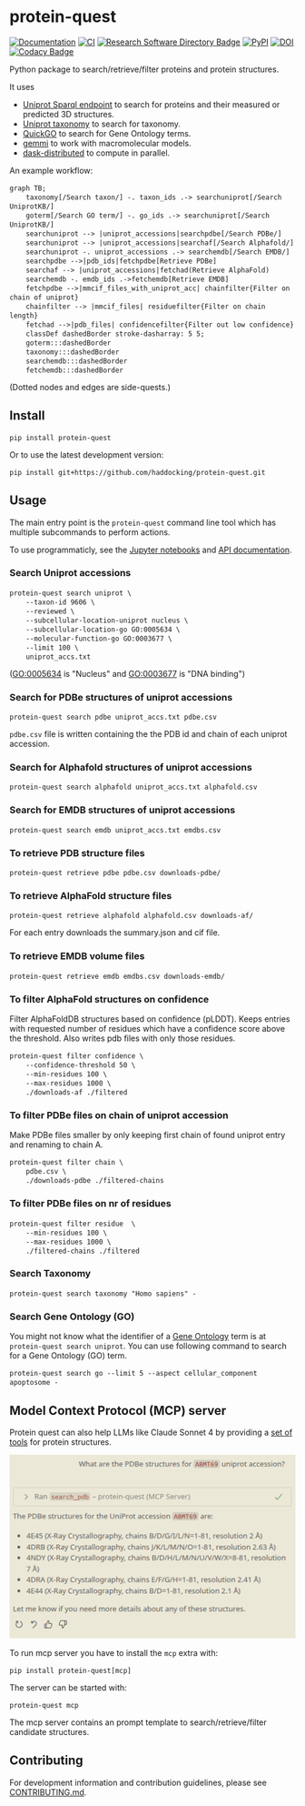 # protein-quest

[![Documentation](https://img.shields.io/badge/Documentation-bonvinlab.org-blue?style=flat-square&logo=gitbook)](https://www.bonvinlab.org/protein-quest/)
[![CI](https://github.com/haddocking/protein-quest/actions/workflows/ci.yml/badge.svg)](https://github.com/haddocking/protein-quest/actions/workflows/ci.yml)
[![Research Software Directory Badge](https://img.shields.io/badge/rsd-00a3e3.svg)](https://www.research-software.nl/software/protein-quest)
[![PyPI](https://img.shields.io/pypi/v/protein-quest)](https://pypi.org/project/protein-quest/)
[![DOI](https://zenodo.org/badge/DOI/10.5281/zenodo.16941288.svg)](https://doi.org/10.5281/zenodo.16941288)
[![Codacy Badge](https://app.codacy.com/project/badge/Coverage/7a3f3f1fe64640d583a5e50fe7ba828e)](https://app.codacy.com/gh/haddocking/protein-quest/coverage?utm_source=gh&utm_medium=referral&utm_content=&utm_campaign=Badge_coverage)

Python package to search/retrieve/filter proteins and protein structures.

It uses

- [Uniprot Sparql endpoint](https://sparql.uniprot.org/) to search for proteins and their measured or predicted 3D structures.
- [Uniprot taxonomy](https://www.uniprot.org/taxonomy?query=*) to search for taxonomy.
- [QuickGO](https://www.ebi.ac.uk/QuickGO/api/index.html) to search for Gene Ontology terms.
- [gemmi](https://project-gemmi.github.io/) to work with macromolecular models.
- [dask-distributed](https://docs.dask.org/en/latest/) to compute in parallel.

An example workflow:

```mermaid
graph TB;
    taxonomy[/Search taxon/] -. taxon_ids .-> searchuniprot[/Search UniprotKB/]
    goterm[/Search GO term/] -. go_ids .-> searchuniprot[/Search UniprotKB/]
    searchuniprot --> |uniprot_accessions|searchpdbe[/Search PDBe/]
    searchuniprot --> |uniprot_accessions|searchaf[/Search Alphafold/]
    searchuniprot -. uniprot_accessions .-> searchemdb[/Search EMDB/]
    searchpdbe -->|pdb_ids|fetchpdbe[Retrieve PDBe]
    searchaf --> |uniprot_accessions|fetchad(Retrieve AlphaFold)
    searchemdb -. emdb_ids .->fetchemdb[Retrieve EMDB]
    fetchpdbe -->|mmcif_files_with_uniprot_acc| chainfilter{Filter on chain of uniprot}
    chainfilter --> |mmcif_files| residuefilter{Filter on chain length}
    fetchad -->|pdb_files| confidencefilter{Filter out low confidence}
    classDef dashedBorder stroke-dasharray: 5 5;
    goterm:::dashedBorder
    taxonomy:::dashedBorder
    searchemdb:::dashedBorder
    fetchemdb:::dashedBorder
```

(Dotted nodes and edges are side-quests.)

## Install

```shell
pip install protein-quest
```

Or to use the latest development version:
```
pip install git+https://github.com/haddocking/protein-quest.git
```

## Usage

The main entry point is the `protein-quest` command line tool which has multiple subcommands to perform actions.

To use programmaticly, see the [Jupyter notebooks](https://www.bonvinlab.org/protein-quest/notebooks) and [API documentation](https://www.bonvinlab.org/protein-quest/autoapi/summary/).

### Search Uniprot accessions

```shell
protein-quest search uniprot \
    --taxon-id 9606 \
    --reviewed \
    --subcellular-location-uniprot nucleus \
    --subcellular-location-go GO:0005634 \
    --molecular-function-go GO:0003677 \
    --limit 100 \
    uniprot_accs.txt
```
([GO:0005634](https://www.ebi.ac.uk/QuickGO/term/GO:0005634) is "Nucleus" and [GO:0003677](https://www.ebi.ac.uk/QuickGO/term/GO:0003677) is  "DNA binding")

### Search for PDBe structures of uniprot accessions

```shell
protein-quest search pdbe uniprot_accs.txt pdbe.csv
```

`pdbe.csv` file is written containing the the PDB id and chain of each uniprot accession.

### Search for Alphafold structures of uniprot accessions

```shell
protein-quest search alphafold uniprot_accs.txt alphafold.csv
```

### Search for EMDB structures of uniprot accessions

```shell
protein-quest search emdb uniprot_accs.txt emdbs.csv
```

### To retrieve PDB structure files

```shell
protein-quest retrieve pdbe pdbe.csv downloads-pdbe/
```

### To retrieve AlphaFold structure files

```shell
protein-quest retrieve alphafold alphafold.csv downloads-af/
```

For each entry downloads the summary.json and cif file.

### To retrieve EMDB volume files

```shell
protein-quest retrieve emdb emdbs.csv downloads-emdb/
```

### To filter AlphaFold structures on confidence

Filter AlphaFoldDB structures based on confidence (pLDDT).
Keeps entries with requested number of residues which have a confidence score above the threshold.
Also writes pdb files with only those residues.

```shell
protein-quest filter confidence \
    --confidence-threshold 50 \
    --min-residues 100 \
    --max-residues 1000 \
    ./downloads-af ./filtered
```

### To filter PDBe files on chain of uniprot accession

Make PDBe files smaller by only keeping first chain of found uniprot entry and renaming to chain A.

```shell
protein-quest filter chain \
    pdbe.csv \
    ./downloads-pdbe ./filtered-chains
```

### To filter PDBe files on nr of residues

```shell
protein-quest filter residue  \
    --min-residues 100 \
    --max-residues 1000 \
    ./filtered-chains ./filtered
```

### Search Taxonomy

```shell
protein-quest search taxonomy "Homo sapiens" -
```

### Search Gene Ontology (GO)

You might not know what the identifier of a [Gene Ontology](https://geneontology.org/) term is at `protein-quest search uniprot`.
You can use following command to search for a Gene Ontology (GO) term.

```shell
protein-quest search go --limit 5 --aspect cellular_component apoptosome -
```

##  Model Context Protocol (MCP) server

Protein quest can also help LLMs like Claude Sonnet 4 by providing a [set of tools](https://modelcontextprotocol.io/docs/learn/server-concepts#tools-ai-actions) for protein structures.

![Protein Quest MCP workflow](https://github.com/haddocking/protein-quest/raw/main/docs/protein-quest-mcp.png)

To run mcp server you have to install the `mcp` extra with:

```shell
pip install protein-quest[mcp]
```

The server can be started with:

```shell
protein-quest mcp
```

The mcp server contains an prompt template to search/retrieve/filter candidate structures.

## Contributing

For development information and contribution guidelines, please see [CONTRIBUTING.md](CONTRIBUTING.md).
